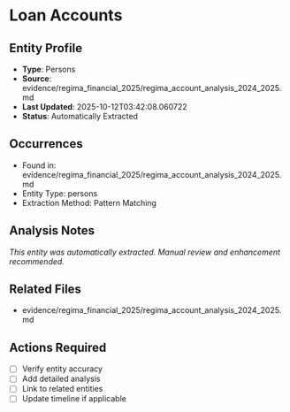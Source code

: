 # Loan Accounts

## Entity Profile
- **Type**: Persons
- **Source**: evidence/regima_financial_2025/regima_account_analysis_2024_2025.md
- **Last Updated**: 2025-10-12T03:42:08.060722
- **Status**: Automatically Extracted

## Occurrences
- Found in: evidence/regima_financial_2025/regima_account_analysis_2024_2025.md
- Entity Type: persons
- Extraction Method: Pattern Matching

## Analysis Notes
*This entity was automatically extracted. Manual review and enhancement recommended.*

## Related Files
- evidence/regima_financial_2025/regima_account_analysis_2024_2025.md

## Actions Required
- [ ] Verify entity accuracy
- [ ] Add detailed analysis
- [ ] Link to related entities
- [ ] Update timeline if applicable
